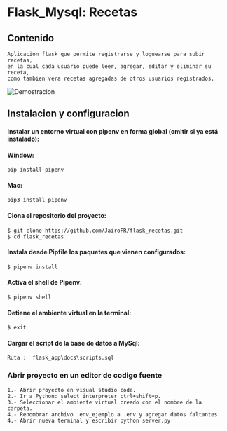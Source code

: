 #   Flask_Mysql: Recetas

## Contenido

    Aplicacion flask que permite registrarse y loguearse para subir recetas,
    en la cual cada usuario puede leer, agregar, editar y eliminar su receta,
    como tambien vera recetas agregadas de otros usuarios registrados.


![Demostracion](flask_app/static/img/image.gif)  


## **Instalacion y configuracion**

#### Instalar un entorno virtual con  pipenv en forma global (omitir si ya está instalado):      
#### Window:
    pip install pipenv

#### Mac:
    pip3 install pipenv



#### Clona el repositorio del proyecto: 


    $ git clone https://github.com/JairoFR/flask_recetas.git
    $ cd flask_recetas

####  Instala desde Pipfile los paquetes que vienen configurados: 
    $ pipenv install

####  Activa el shell de Pipenv:
    $ pipenv shell

####  Detiene  el ambiente virtual en la terminal:
    $ exit

####  Cargar el script de la base de datos a MySql:  

    Ruta :  flask_app\docs\scripts.sql

### Abrir proyecto en un editor de codigo fuente

    1.- Abrir proyecto en visual studio code.
    2.- Ir a Python: select interpreter ctrl+shift+p.
    3.- Seleccionar el ambiente virtual creado con el nombre de la carpeta.
    4.- Renombrar archivo .env_ejemplo a .env y agregar datos faltantes.
    4.- Abrir nueva terminal y escribir python server.py

